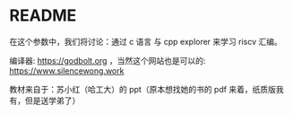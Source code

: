 # README

在这个参数中，我们将讨论：通过 c 语言 与 cpp explorer 来学习 riscv 汇编。

编译器: https://godbolt.org ，当然这个网站也是可以的: https://www.silencewong.work

教材来自于：苏小红（哈工大）的 ppt（原本想找她的书的 pdf 来着，纸质版我有，但是送学弟了）
